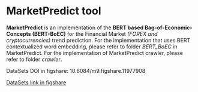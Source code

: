 # MarketPredict tool
**MarketPredict** is an implementation of the **BERT based Bag-of-Economic-Concepts (BERT-BoEC)** for the Financial Market _(FOREX and cryptocurrencies)_ trend prediction. For the implementation that uses BERT contextualized word embedding, please refer to folder _BERT_BoEC_  in MarketPredict. For the implementation of MarketPredict crawler, please refer to folder _crawler_.

DataSets DOI in figshare: 10.6084/m9.figshare.11977908

[DataSets link in figshare](https://figshare.com/s/4c68510e15c67b9d0b05)
